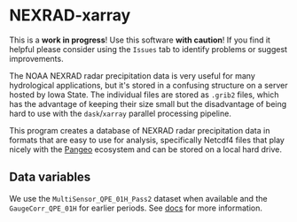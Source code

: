 # NEXRAD-xarray

This is a **work in progress**!
Use this software **with caution**!
If you find it helpful please consider using the `Issues` tab to identify problems or suggest improvements.

The NOAA NEXRAD radar precipitation data is very useful for many hydrological applications, but it's stored in a confusing structure on a server hosted by Iowa State.
The individual files are stored as `.grib2` files, which has the advantage of keeping their size small but the disadvantage of being hard to use with the `dask`/`xarray` parallel processing pipeline.

This program creates a database of NEXRAD radar precipitation data in formats that are easy to use for analysis, specifically Netcdf4 files that play nicely with the [Pangeo](https://pangeo.io/) ecosystem and can be stored on a local hard drive.

## Data variables

We use the `MultiSensor_QPE_01H_Pass2` dataset when available and the `GaugeCorr_QPE_01H` for earlier periods.
See [docs](./docs/) for more information.
